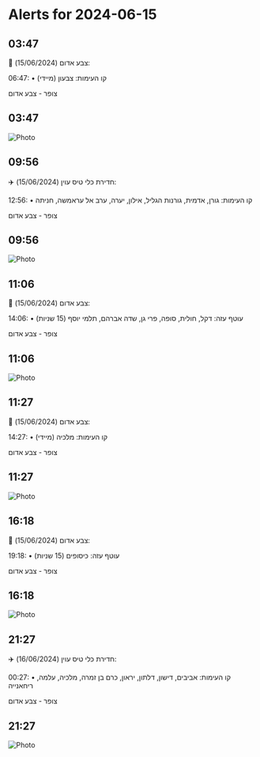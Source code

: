 # Alerts for 2024-06-15

## 03:47

🔴 צבע אדום (15/06/2024):

06:47:
• קו העימות: צבעון (מיידי)

צופר - צבע אדום

## 03:47

![Photo](images/22329.jpg)

## 09:56

✈️ חדירת כלי טיס עוין (15/06/2024):

12:56:
• קו העימות: גורן, אדמית, גורנות הגליל, אילון, יערה, ערב אל עראמשה, חניתה 

צופר - צבע אדום

## 09:56

![Photo](images/22331.jpg)

## 11:06

🔴 צבע אדום (15/06/2024):

14:06:
• עוטף עזה: דקל, חולית, סופה, פרי גן, שדה אברהם, תלמי יוסף (15 שניות)

צופר - צבע אדום

## 11:06

![Photo](images/22333.jpg)

## 11:27

🔴 צבע אדום (15/06/2024):

14:27:
• קו העימות: מלכיה (מיידי)

צופר - צבע אדום

## 11:27

![Photo](images/22335.jpg)

## 16:18

🔴 צבע אדום (15/06/2024):

19:18:
• עוטף עזה: כיסופים (15 שניות)

צופר - צבע אדום

## 16:18

![Photo](images/22337.jpg)

## 21:27

✈️ חדירת כלי טיס עוין (16/06/2024):

00:27:
• קו העימות: אביבים, דישון, דלתון, יראון, כרם בן זמרה, מלכיה, עלמה, ריחאנייה 

צופר - צבע אדום

## 21:27

![Photo](images/22339.jpg)

